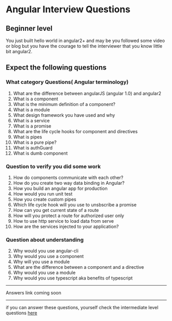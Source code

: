 # Angular Interview Questions


## Beginner level

You just built hello world in angular2+ and may be you followed some video or blog but you have the courage to tell the interviewer that you know little bit angular2. 



## Expect the following questions

### What category Questions( Angular terminology)
1. What are the difference between angularJS (angular 1.0) and angular2
2. What is a component 
1. What is the minimum definition of a component?
3. What is a module
4. What design framework you have used and why
5. What is a service
5. What is a promise
7. What are the  life cycle hooks for component and directives
8. What is pipes
9. What is a pure pipe?
9. What is authGuard 
1. What is dumb component



### Question to verify you did some work
1. How do components communicate with each other?
1. How do you create two way data binding in Angular?
6. How you build an angular app for production
6. How would you run unit test 
7. How you create custom pipes
8. Which life cycle hook will you use to unsbscribe a promise
1. How can you get current state of a route
2. How will you protect a route for authorized user only
1. How to use http service to load data from serve
1. How are the services injected to your application?



### Question about understanding
2. Why would you use angular-cli 
4. Why would you use a component
1. Why will you use a module
3. What are the difference between a component and a directive
5. Why would you use a module
6. Why would you use typescript aka benefits of typescript


*****

Answers link coming soon 

---
if you can answer these questions, yourself check the intermediate level questions [here]()